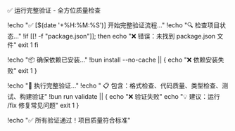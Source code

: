 ✅ 运行完整验证 - 全方位质量检查

!echo "✅ [$(date '+%H:%M:%S')] 开始完整验证流程..."
!echo "🔍 检查项目状态..."
!if [[! -f "package.json"]]; then
echo "❌ 错误：未找到 package.json 文件"
exit 1
fi

!echo "📦 确保依赖已安装..."
!bun install --no-cache || {
echo "❌ 依赖安装失败"
exit 1
}

!echo "🎯 执行完整验证..."
!echo " 📋 包含：格式检查、代码质量、类型检查、测试、构建验证"
!bun run validate || {
echo "❌ 验证失败"
echo "💡 建议：运行 /fix 修复常见问题"
exit 1
}

!echo "✅ 所有验证通过！项目质量符合标准"
